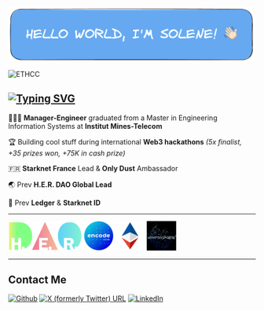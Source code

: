 
![Hi](assets/Banner.png)

![ETHCC](assets/ETHCC.png)

## [![Typing SVG](https://readme-typing-svg.demolab.com?font=Fira+Code&pause=1000&color=000000&width=435&lines=Building+developer+communities)](https://git.io/typing-svg)

🧑🏻‍🎓 **Manager-Engineer** graduated from a Master in Engineering Information Systems at **Institut Mines-Telecom**

🏆 Building cool stuff during international **Web3 hackathons** _(5x finalist, +35 prizes won, +75K in cash prize)_

🇫🇷 **Starknet France** Lead & **Only Dust** Ambassador

🌏 Prev **H.E.R. DAO Global Lead**

🔑 Prev **Ledger** & **Starknet ID**

------

<p align="left">
<a href="https://www.her-dao.xyz/" target="_blank" rel="noreferrer"><img src="https://github.com/sdaav/sdaav/blob/main/assets/H.E.R.%20DAO%20Global%20Logo.png" width="150" height="60" alt="C" /></a>
<a href="https://www.encode.club/" target="_blank" rel="noreferrer"><img src="https://github.com/sdaav/sdaav/blob/main/assets/Encode%20Club%20Logo.png" width="60" height="60" alt="C++" /></a>
<a href="https://www.ethereum-france.com/" target="_blank" rel="noreferrer"><img src="https://github.com/sdaav/sdaav/blob/main/assets/Ethereum%20France%20Logo.jpeg" width="60" height="60" alt="Java" /></a>
<a href="https://kryptosphere.org/en/" target="_blank" rel="noreferrer"><img src="https://github.com/sdaav/sdaav/blob/main/assets/Kryptosphere%20Logo.gif" width="60" height="60" alt="Java" /></a>
</p>

-----

## Contact Me
<p><a href="https://github.com/sdaav" target="_blank"><img alt="Github" src="https://img.shields.io/badge/GitHub-%2312100E.svg?&style=for-the-badge&logo=Github&logoColor=white" /></a> <a href="https://twitter.com/_SDAV" target="_blank"><img <img alt="X (formerly Twitter) URL" src="https://img.shields.io/badge/twitter-%231DA1F2.svg?&style=for-the-badge&logo=twitter&logoColor=white" /></a> <a href="https://www.linkedin.com/in/solene-daviaud" target="_blank"><img alt="LinkedIn" src="https://img.shields.io/badge/linkedin-%230077B5.svg?&style=for-the-badge&logo=linkedin&logoColor=white" /></a>
</p>
